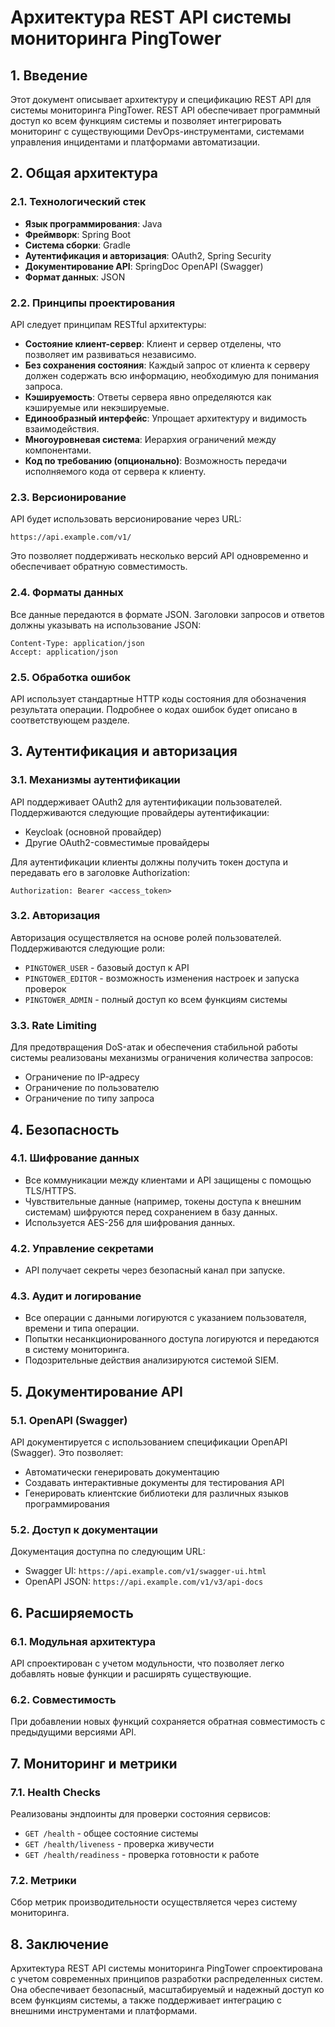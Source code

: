 # Архитектура REST API системы мониторинга PingTower

## 1. Введение

Этот документ описывает архитектуру и спецификацию REST API для системы мониторинга PingTower. REST API обеспечивает программный доступ ко всем функциям системы и позволяет интегрировать мониторинг с существующими DevOps-инструментами, системами управления инцидентами и платформами автоматизации.

## 2. Общая архитектура

### 2.1. Технологический стек

- **Язык программирования**: Java
- **Фреймворк**: Spring Boot
- **Система сборки**: Gradle
- **Аутентификация и авторизация**: OAuth2, Spring Security
- **Документирование API**: SpringDoc OpenAPI (Swagger)
- **Формат данных**: JSON

### 2.2. Принципы проектирования

API следует принципам RESTful архитектуры:

- **Состояние клиент-сервер**: Клиент и сервер отделены, что позволяет им развиваться независимо.
- **Без сохранения состояния**: Каждый запрос от клиента к серверу должен содержать всю информацию, необходимую для понимания запроса.
- **Кэшируемость**: Ответы сервера явно определяются как кэшируемые или некэшируемые.
- **Единообразный интерфейс**: Упрощает архитектуру и видимость взаимодействия.
- **Многоуровневая система**: Иерархия ограничений между компонентами.
- **Код по требованию (опционально)**: Возможность передачи исполняемого кода от сервера к клиенту.

### 2.3. Версионирование

API будет использовать версионирование через URL:

```text
https://api.example.com/v1/
```

Это позволяет поддерживать несколько версий API одновременно и обеспечивает обратную совместимость.

### 2.4. Форматы данных

Все данные передаются в формате JSON. Заголовки запросов и ответов должны указывать на использование JSON:

```text
Content-Type: application/json
Accept: application/json
```

### 2.5. Обработка ошибок

API использует стандартные HTTP коды состояния для обозначения результата операции. Подробнее о кодах ошибок будет описано в соответствующем разделе.

## 3. Аутентификация и авторизация

### 3.1. Механизмы аутентификации

API поддерживает OAuth2 для аутентификации пользователей. Поддерживаются следующие провайдеры аутентификации:

- Keycloak (основной провайдер)
- Другие OAuth2-совместимые провайдеры

Для аутентификации клиенты должны получить токен доступа и передавать его в заголовке Authorization:

```text
Authorization: Bearer <access_token>
```

### 3.2. Авторизация

Авторизация осуществляется на основе ролей пользователей. Поддерживаются следующие роли:

- `PINGTOWER_USER` - базовый доступ к API
- `PINGTOWER_EDITOR` - возможность изменения настроек и запуска проверок
- `PINGTOWER_ADMIN` - полный доступ ко всем функциям системы

### 3.3. Rate Limiting

Для предотвращения DoS-атак и обеспечения стабильной работы системы реализованы механизмы ограничения количества запросов:

- Ограничение по IP-адресу
- Ограничение по пользователю
- Ограничение по типу запроса

## 4. Безопасность

### 4.1. Шифрование данных

- Все коммуникации между клиентами и API защищены с помощью TLS/HTTPS.
- Чувствительные данные (например, токены доступа к внешним системам) шифруются перед сохранением в базу данных.
- Используется AES-256 для шифрования данных.

### 4.2. Управление секретами

- API получает секреты через безопасный канал при запуске.

### 4.3. Аудит и логирование

- Все операции с данными логируются с указанием пользователя, времени и типа операции.
- Попытки несанкционированного доступа логируются и передаются в систему мониторинга.
- Подозрительные действия анализируются системой SIEM.

## 5. Документирование API

### 5.1. OpenAPI (Swagger)

API документируется с использованием спецификации OpenAPI (Swagger). Это позволяет:

- Автоматически генерировать документацию
- Создавать интерактивные документы для тестирования API
- Генерировать клиентские библиотеки для различных языков программирования

### 5.2. Доступ к документации

Документация доступна по следующим URL:

- Swagger UI: `https://api.example.com/v1/swagger-ui.html`
- OpenAPI JSON: `https://api.example.com/v1/v3/api-docs`

## 6. Расширяемость

### 6.1. Модульная архитектура

API спроектирован с учетом модульности, что позволяет легко добавлять новые функции и расширять существующие.

### 6.2. Совместимость

При добавлении новых функций сохраняется обратная совместимость с предыдущими версиями API.

## 7. Мониторинг и метрики

### 7.1. Health Checks

Реализованы эндпоинты для проверки состояния сервисов:

- `GET /health` - общее состояние системы
- `GET /health/liveness` - проверка живучести
- `GET /health/readiness` - проверка готовности к работе

### 7.2. Метрики

Сбор метрик производительности осуществляется через систему мониторинга.

## 8. Заключение

Архитектура REST API системы мониторинга PingTower спроектирована с учетом современных принципов разработки распределенных систем. Она обеспечивает безопасный, масштабируемый и надежный доступ ко всем функциям системы, а также поддерживает интеграцию с внешними инструментами и платформами.
